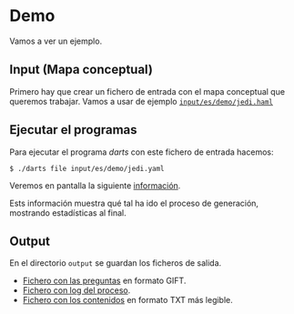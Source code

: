 
# Demo

Vamos a ver un ejemplo.

## Input (Mapa conceptual)

Primero hay que crear un fichero de entrada con el mapa conceptual que queremos
trabajar. Vamos a usar de ejemplo [`input/es/demo/jedi.haml`](../../../input/es/demo/jedi.haml)

## Ejecutar el programas

Para ejecutar el programa *darts* con este fichero de entrada hacemos:
```
$ ./darts file input/es/demo/jedi.yaml
```

Veremos en pantalla la siguiente [información](./demo-log.txt).

Ests información muestra qué tal ha ido el proceso de generación, mostrando
estadísticas al final.

## Output

En el directorio `output` se guardan los ficheros de salida.

* [Fichero con las preguntas](./demo-gift.txt) en formato GIFT.
* [Fichero con log del proceso](./demo-log.txt).
* [Fichero con los contenidos](./demo-doc.txt) en formato TXT más legible.

